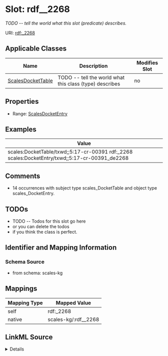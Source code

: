 

# Slot: rdf__2268


_TODO -- tell the world what this slot (predicate) describes._





URI: [rdf:_2268](http://www.w3.org/1999/02/22-rdf-syntax-ns#_2268)



<!-- no inheritance hierarchy -->





## Applicable Classes

| Name | Description | Modifies Slot |
| --- | --- | --- |
| [ScalesDocketTable](../classes/ScalesDocketTable.md) | TODO -- tell the world what this class (type) describes |  no  |







## Properties

* Range: [ScalesDocketEntry](../classes/ScalesDocketEntry.md)






## Examples

| Value |
| --- |
| scales:DocketTable/txwd;;5:17-cr-00391 rdf:_2268 scales:DocketEntry/txwd;;5:17-cr-00391_de2268 |

## Comments

* 14 occurrences with subject type scales_DocketTable and object type scales_DocketEntry.

## TODOs

* TODO -- Todos for this slot go here
* or you can delete the todos
* if you think the class is perfect.

## Identifier and Mapping Information







### Schema Source


* from schema: scales-kg




## Mappings

| Mapping Type | Mapped Value |
| ---  | ---  |
| self | rdf:_2268 |
| native | scales-kg/:rdf__2268 |




## LinkML Source

<details>
```yaml
name: rdf__2268
description: TODO -- tell the world what this slot (predicate) describes.
todos:
- TODO -- Todos for this slot go here
- or you can delete the todos
- if you think the class is perfect.
comments:
- 14 occurrences with subject type scales_DocketTable and object type scales_DocketEntry.
examples:
- value: scales:DocketTable/txwd;;5:17-cr-00391 rdf:_2268 scales:DocketEntry/txwd;;5:17-cr-00391_de2268
from_schema: scales-kg
rank: 1000
slot_uri: rdf:_2268
alias: rdf__2268
domain_of:
- scales_DocketTable
range: scales_DocketEntry

```
</details>